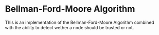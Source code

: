 # Bellman-Ford-Moore Algorithm

This is an implementation of the Bellman-Ford-Moore Algorithm combined with the ability to detect wether a node should be trusted or not.